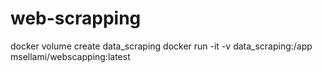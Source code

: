 # web-scrapping


docker volume create data_scraping
docker run -it -v data_scraping:/app msellami/webscapping:latest
